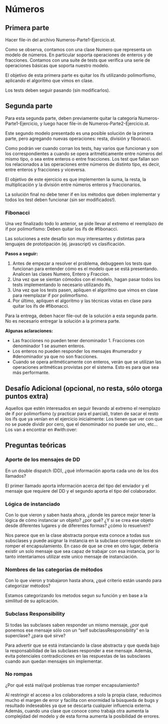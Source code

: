 # Números

## Primera parte

Hacer file-in del archivo Numeros-Parte1-Ejercicio.st.

Como se observa, contamos con una clase Numero que representa un modelo de números. En particular soporta operaciones de enteros y de fracciones.
Contamos con una suite de tests que verifica una serie de operaciones básicas que soporta nuestro modelo.

El objetivo de esta primera parte es quitar los ifs utilizando polimorfismo, aplicando el algoritmo que vimos en clase. 

Los tests deben seguir pasando (sin modificarlos).

## Segunda parte

Para esta segunda parte, deben previamente quitar la categoría Numeros-Parte1-Ejercicio, y luego hacer file-in de Numeros-Parte2-Ejercicio.st.

Este segundo modelo presentado es una posible solución de la primera parte, pero agregando nuevas operaciones: resta, división y fibonacci.

Como podrán ver cuando corran los tests, hay varios que funcionan y son los correspondientes a cuando se opera aritméticamente entre números del mismo tipo, o sea entre enteros o entre fracciones. Los test que fallan son los relacionados a las operaciones entre números de distinto tipo, es decir, entre enteros y fracciones y viceversa.

El objetivo de este ejercicio es que implementen la suma, la resta, la multiplicación y la división entre números enteros y fraccionarios.

La solución final no debe tener if en los métodos que deben implementar y todos los test deben funcionar (sin ser modificados!).

### Fibonacci

Una vez finalizado todo lo anterior, se pide llevar al extremo el reemplazo de if por polimorfismo: Deben quitar los ifs de #fibonacci. 

Las soluciones a este desafío son muy interesantes y distintas para lenguajes de prototipación (ej. javascript) vs clasificación.

**Pasos a seguir:**

1. Antes de empezar a resolver el problema, debuggeen los tests que funcionan para entender cómo es el modelo que se está presentando. Analicen las clases Numero, Entero y Fraccion.
2. Una vez que se sientan cómodos con el modelo, hagan pasar todos los tests implementando lo necesario utilizando ifs. 
3. Una vez que los tests pasen, apliquen el algoritmo que vimos en clase para reemplazar if por polimorfismo.
4. Por último, apliquen el algoritmo y las técnicas vistas en clase para quitar los ifs de #fibonacci.

Para la entrega, deben hacer file-out de la solución a esta segunda parte. No es necesario entregar la solución a la primera parte.

**Algunas aclaraciones:**

- Las fracciones no pueden tener denominador 1. Fracciones con denominador 1 se asumen enteros.
- Los enteros no pueden responder los mensajes #numerador y #denominador ya que no son fracciones.
- Cuando se opera aritméticamente con enteros, verán que se utilizan las operaciones aritméticas provistas por el sistema. Esto es para que sea más performante.

## Desafío Adicional (opcional, no resta, sólo otorga puntos extra)

Aquellos que estén interesados en seguir llevando al extremo el reemplazo de if por polimorfismo (y practicar para el parcial), traten de sacar el resto los ifs que ya venían en el ejercicio inicialmente: Los tienen que ver con que no se puede dividir por cero, que el denominador no puede ser uno, etc... Los van a encontrar en #with:over:


## Preguntas teóricas

### Aporte de los mensajes de DD
En un double dispatch (DD), ¿qué información aporta cada uno de los dos llamados?

El primer llamado aporta información acerca del tipo del enviador y el mensaje que requiere del DD y el segundo aporta el tipo del colaborador.

### Lógica de instanciado
Con lo que vieron y saben hasta ahora, ¿donde les parece mejor tener la lógica de cómo instanciar un objeto? ¿por qué? ¿Y si se crea ese objeto desde diferentes lugares y de diferentes formas? ¿cómo lo resuelven?

Nos parece que en la clase abstracta porque esta conoce a todas sus subsclases y puede asignar la instancia en la subclase correspondiente sin romper el encapsulamiento. En caso de que se cree en otro lugar, deberia existir un solo mensaje que sea capaz de trabajar con esa instancia, por lo tanto intentariamos utilizar este unico mensaje de instanciación. 

### Nombres de las categorías de métodos
Con lo que vieron y trabajaron hasta ahora, ¿qué criterio están usando para categorizar métodos?

Estamos categorizando los metodos segun su función y en base a la similitud de su aplicación.

### Subclass Responsibility
Si todas las subclases saben responder un mismo mensaje, ¿por qué ponemos ese mensaje sólo con un “self subclassResponsibility” en la superclase? ¿para qué sirve?

Para advertir que se está instanciando la clase abstracta y que queda bajo la responsabilidad de las subclases responder a ese mensaje.
Además, evita potenciales contradicciones en las respuestas de las subsclases cuando aun quedan mensajes sin implementar.

### No rompas
¿Por qué está mal/qué problemas trae romper encapsulamiento?

Al restringir el acceso a los colaboradores a solo la propia clase, reducimos mucho el margen de error y facilita con enormidad la búsqueda de bugs y resultado indeseables ya que se descarta cualquier influencia externa. Además, cuando una clase que conoce como trabaja otra aumenta la complejidad del modelo y de esta forma aumenta la posibilidad de errores.
